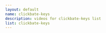 ```yaml
--- 
layout: default
name: clickbate-keys
description: videos for clickbate-keys list
list: clickbate-keys
---
```


<div class="player">
<div id="player"><!-- "https://www.youtube.com/watch?v={{site.data.lists[page.list][0]}}" --></div>
</div>

